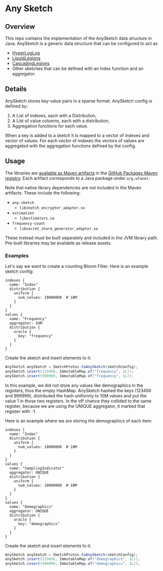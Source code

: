# Any Sketch

## Overview

This repo contains the implementation of the AnySketch data structure in Java.
AnySketch is a generic data structure that can be configured to act as

*   [HyperLogLog](https://datasketches.apache.org/docs/HLL/HLL.html)
*   [LiquidLegions](https://research.google/pubs/pub49177/)
*   [CascadingLegions](https://research.google/pubs/pub49177/)
*   Other sketches that can be defined with an index function and an aggregator.

## Details

AnySketch stores key-value pairs in a sparse format. AnySketch config is defined
by:

1.  A List of indexes, each with a Distribution,
1.  A List of value columns, each with a distribution,
1.  Aggregation functions for each value.

When a key is added to a sketch it is mapped to a vector of indexes and vector
of values. For each vector of indexes the vectors of values are aggregated with
the aggregation functions defined by the config.

## Usage

The libraries are
[available as Maven artifacts](https://github.com/orgs/world-federation-of-advertisers/packages?repo_name=any-sketch-java)
in the
[GitHub Packages Maven registry](https://docs.github.com/en/packages/working-with-a-github-packages-registry/working-with-the-apache-maven-registry).
Each artifact corresponds to a Java package under `org.wfanet`.

Note that native library dependencies are not included in the Maven artifacts.
These include the following:

*   `any-sketch`
    *   `libsketch_encrypter_adapter.so`
*   `estimation`
    *   `libestimators.so`
*   `frequency-count`
    *   `libsecret_share_generator_adapter.so`

These instead must be built separately and included in the JVM library path.
Pre-built libraries may be available as release assets.

### Examples

Let's say we want to create a counting Bloom Filter. Here is an example sketch
config:

```textproto
indexes {
  name: "Index"
  distribution {
    uniform {
      num_values: 10000000  # 10M
    }
  }
}
values {
  name: "Frequency"
  aggregator: SUM
  distribution {
    oracle {
      key: "frequency"
    }
  }
}
```

Create the sketch and insert elements to it:

```java
AnySketch anySketch = SketchProtos.toAnySketch(sketchConfig);
anySketch.insert(123456, ImmutableMap.of("frequency", 1L));
anySketch.insert(999999, ImmutableMap.of("frequency", 1L));
```

In this example, we did not store any values like demographics in the registers,
thus the empty HashMap. AnySketch hashed the keys (123456 and 999999),
distributed the hash uniformly to 10M values and put the value 1 in those two
registers. In the off chance they collided to the same register, because we are
using the UNIQUE aggregator, it marked that register with -1.

Here is an example where we are storing the demographics of each item:

```textproto
indexes {
  name: "Index"
  distribution {
    uniform {
      num_values: 10000000  # 10M
    }
  }
}
values {
  name: "SamplingIndicator"
  aggregator: UNIQUE
  distribution {
    uniform {
      num_values: 10000000  # 10M
    }
  }
}
values {
  name: "Demographics"
  aggregator: UNIQUE
  distribution {
    oracle {
      key: "demographics"
    }
  }
}
```

Create the sketch and insert elements to it:

```java
AnySketch anySketch = SketchProtos.toAnySketch(sketchConfig);
anySketch.insert(123456, ImmutableMap.of("demographics", 1L));
anySketch.insert(999999, ImmutableMap.of("demographics", 1L));
```
